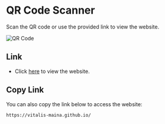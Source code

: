 # QR Code Scanner

Scan the QR code or use the provided link to view the website.

![QR Code](images/resized_qr_code.png)

## Link
- Click [here](https://vitalis-maina.github.io/) to view the website.

## Copy Link
You can also copy the link below to access the website:

```bash
https://vitalis-maina.github.io/

